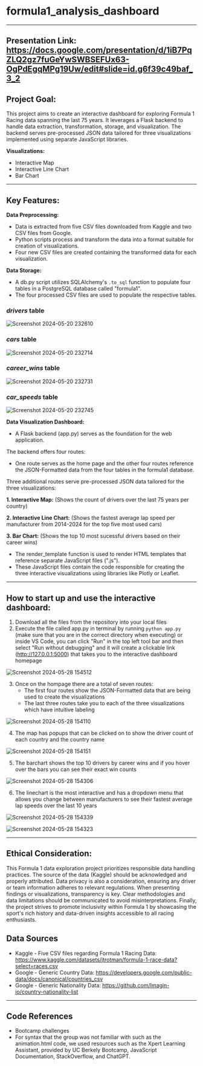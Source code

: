# **formula1_analysis_dashboard** #
--------------

**Presentation Link:** 
https://docs.google.com/presentation/d/1iB7PqZLQ2gz7fuGeYwSWBSEFUx63-OgPdEgqMPg19Uw/edit#slide=id.g6f39c49baf_3_2
--------------

## **Project Goal:** ##
This project aims to create an interactive dashboard for exploring Formula 1 Racing data spanning the last 75 years. It leverages a Flask backend to handle data extraction, transformation, storage, and visualization. The backend serves pre-processed JSON data tailored for three visualizations implemented using separate JavaScript libraries.

**Visualizations:**
* Interactive Map
* Interactive Line Chart
* Bar Chart

---------------------------

## **Key Features:** ##
**Data Preprocessing:**
* Data is extracted from five CSV files downloaded from Kaggle and two CSV files from Google.
* Python scripts process and transform the data into a format suitable for creation of visualizations.
* Four new CSV files are created containing the transformed data for each visualization.
  
**Data Storage:**
* A db.py script utilizes SQLAlchemy's `.to_sql` function to populate four tables in a PostgreSQL database called "formula1".
* The four processed CSV files are used to populate the respective tables.

### *drivers* table ###

![Screenshot 2024-05-20 232610](https://github.com/nmrodio/formula1_analysis_dashboard/assets/157527614/5d5f6fb8-4223-43aa-8dd0-fe2b89ec826a)

### *cars* table ###

![Screenshot 2024-05-20 232714](https://github.com/nmrodio/formula1_analysis_dashboard/assets/157527614/b2e82eee-0263-4f7e-a2cb-296467998a22)

### *career_wins* table ###

![Screenshot 2024-05-20 232731](https://github.com/nmrodio/formula1_analysis_dashboard/assets/157527614/3c9de0c0-cd94-4602-a088-e8e3e69fb39c)

### *car_speeds* table ###

![Screenshot 2024-05-20 232745](https://github.com/nmrodio/formula1_analysis_dashboard/assets/157527614/01c8464c-0e2e-400a-a62e-28375ca0cd88)


**Data Visualization Dashboard:**
* A Flask backend (app.py) serves as the foundation for the web application.
  
The backend offers four routes:
* One route serves as the home page and the other four routes reference the JSON-Formatted data from the four tables in the formula1 database.
  
Three additional routes serve pre-processed JSON data tailored for the three visualizations:

**1. Interactive Map:** (Shows the count of drivers over the last 75 years per country)

**2. Interactive Line Chart:** (Shows the fastest average lap speed per manufacturer from 2014-2024 for the top five most used cars)

**3. Bar Chart:** (Shows the top 10 most sucessful drivers based on their career wins) 

* The render_template function is used to render HTML templates that reference separate JavaScript files (".js").
* These JavaScript files contain the code responsible for creating the three interactive visualizations using libraries like Plotly or Leaflet.

---------------------------

## **How to start up and use the interactive dashboard:** ##
1. Download all the files from the repository into your local files
2. Execute the file called app.py in terminal by running `python app.py` (make sure that you are in the correct directory when executing) or inside VS Code, you can click "Run" in the top left tool bar and then select "Run without debugging" and it will create a clickable link (http://127.0.0.1:5000) that takes you to the interactive dashboard homepage

![Screenshot 2024-05-28 154512](https://github.com/nmrodio/formula1_analysis_dashboard/assets/157527614/9546f12a-35f3-4521-a5b5-a52771cdd381)

3. Once on the hompage there are a total of seven routes:
   * The first four routes show the JSON-Formatted data that are being used to create the visualizations
   * The last three routes take you to each of the three visualizations which have intuitive labeling

![Screenshot 2024-05-28 154110](https://github.com/nmrodio/formula1_analysis_dashboard/assets/157527614/8c54fe08-4f28-4c4e-9fa4-b3a9e8c6792e)

4. The map has popups that can be clicked on to show the driver count of each country and the country name

![Screenshot 2024-05-28 154151](https://github.com/nmrodio/formula1_analysis_dashboard/assets/157527614/0a74b7b4-78b9-480f-abe8-a4b4b29d2488)

5. The barchart shows the top 10 drivers by career wins and if you hover over the bars you can see their exact win counts

![Screenshot 2024-05-28 154306](https://github.com/nmrodio/formula1_analysis_dashboard/assets/157527614/74320a0d-3b4f-413c-9aca-20ad65300468)

6. The linechart is the most interactive and has a dropdown menu that allows you change between manufacturers to see their fastest average lap speeds over the last 10 years

![Screenshot 2024-05-28 154339](https://github.com/nmrodio/formula1_analysis_dashboard/assets/157527614/bcc58933-4a78-462e-95cc-713ce4ce4f73)

![Screenshot 2024-05-28 154323](https://github.com/nmrodio/formula1_analysis_dashboard/assets/157527614/f844bd17-63e5-425c-b4d8-9f026ad87baa)

---------------------------

## Ethical Consideration: ##
This Formula 1 data exploration project prioritizes responsible data handling practices. The source of the data (Kaggle) should be acknowledged and properly attributed. Data privacy is also a consideration, ensuring any driver or team information adheres to relevant regulations. When presenting findings or visualizations, transparency is key.  Clear methodologies and data limitations should be communicated to avoid misinterpretations. Finally, the project strives to promote inclusivity within Formula 1 by showcasing the sport's rich history and data-driven insights accessible to all racing enthusiasts.

## Data Sources ##
* Kaggle - Five CSV files regarding Formula 1 Racing Data: https://www.kaggle.com/datasets/jtrotman/formula-1-race-data?select=races.csv
* Google - Generic Country Data: https://developers.google.com/public-data/docs/canonical/countries_csv
* Google - Generic Nationality Data: https://github.com/Imagin-io/country-nationality-list

---------------------------

## Code References ##
* Bootcamp challenges
* For syntax that the group was not familiar with such as the animation.html code, we used resources such as the Xpert Learning Assistant, provided by UC Berkely Bootcamp, JavaScript Documentation, StackOverflow, and ChatGPT.



   
